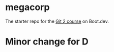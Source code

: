 # megacorp

The starter repo for the [Git 2 course](https://www.boot.dev/learn/learn-git-2) on Boot.dev.
# Minor change for D
